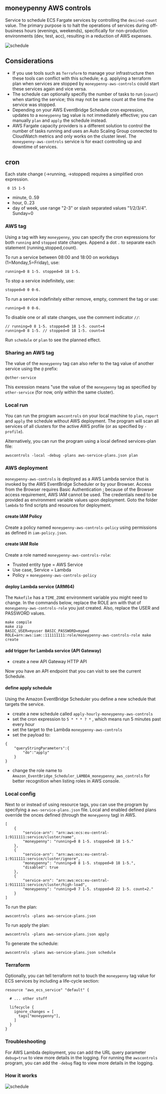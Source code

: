 ## moneypenny AWS controls

Service to schedule ECS Fargate services by controlling the `desired-count` value.
The primary purpose is to halt the operations of services during off-business hours (evenings, weekends), specifically for non-production environments (dev, test, acc), resulting in a reduction of AWS expenses.

![schedule](doc/schedule.png)


## Considerations

- If you use tools such as `Terraform` to manage your infrastructure then these tools can conflict with this schedule; e.g. applying a terraform plan when services are stopped by `moneypenny-aws-controls` could start these services again and vice versa.
- The schedule can optionally specifiy the number of tasks to run (`count`) when starting the service; this may not be same count at the time the service was stopped.
- Depending on your AWS EventBridge Schedule cron expression, updates to a `moneypenny` tag value is not immediately effective; you can manually `plan` and `apply` the schedule instead.
- AWS Fargate capacity providers is a different solution to control the number of tasks running and uses an Auto Scaling Group connected to CloudWatch metrics and only works on the cluster level. The `moneypenny-aws-controls` service is for exact controlling up and downtime of services.


## cron

Each state change (->running, ->stopped) requires a simplified cron expression.
```
 0 15 1-5
 ```

 - minute, 0..59
 - hour, 0..23
 - day of week, use range "2-3" or slash separated values "1/2/3/4". Sunday=0

### AWS tag

Using a tag with key `moneypenny`, you can specify the cron expressions for both `running` and `stopped` state changes.
Append a dot `.` to separate each statement (running,stopped,count).

To run a service between 08:00 and 18:00 on workdays (1=Monday,5=Friday), use:
```
running=0 8 1-5. stopped=0 18 1-5.
```

To stop a service indefinitely, use:
```
stopped=0 0 0-6.
```

To run a service indefinitely either remove, empty, comment the tag or use:
```
running=0 0 0-6.
```

To disable one or all state changes, use the comment indicator `//`:
```
// running=0 8 1-5. stopped=0 18 1-5. count=4
running=0 8 1-5. // stopped=0 18 1-5. count=4
```

Run `schedule` or `plan` to see the planned effect.

### Sharing an AWS tag

The value of the `moneypenny` tag can also refer to the tag value of another service using the `@` prefix:
```
@other-service
```
This exression means "use the value of the `moneypenny` tag as specified by `other-service` (for now, only within the same cluster).

### Local run

You can run the program `awscontrols` on your local machine to `plan`, `report` and `apply` the schedule without AWS deployment.
The program will scan all services of all clusters for the active AWS profile (or as specified by `-profile`).

Alternatively, you can run the program using a local defined services-plan file:
```
awscontrols -local -debug -plans aws-service-plans.json plan
```

### AWS deployment

`moneypenny-aws-controls` is deployed as a AWS Lambda service that is invoked by the AWS EventBridge Scheduler or by your Browser.
Access from the Browser requires Basic Authentication ; because of the Browser access requirement, AWS IAM cannot be used.
The credentials need to be provided as environment variable values upon deployment.
Goto the folder `lambda` to find scripts and resources for deployment.

#### create IAM Policy

Create a policy named `moneypenny-aws-controls-policy` using permissions as defined in `iam-policy.json`.

#### create IAM Role

Create a role named `moneypenny-aws-controls-role`:

- Trusted entity type = AWS Service
- Use case, Service = Lambda
- Policy = `moneypenny-aws-controls-policy`

#### deploy Lambda service (ARM64)

The `Makefile` has a `TIME_ZONE` environment variable you might need to change.
In the commands below, replace the ROLE arn with that of `moneypenny-aws-controls-role` you just created.
Also, replace the USER and PASSWORD values.

```
make compile 
make zip
BASIC_USER=myuser BASIC_PASSWORD=mypwd ROLE=arn:aws:iam::111111111:role/moneypenny-aws-controls-role make create
```

#### add trigger for Lambda service (API Gateway)

- create a new API Gateway HTTP API

Now you have an API endpoint that you can visit to see the current Schedule.

#### define apply schedule

Using the Amazon EventBridge Scheduler you define a new schedule that targets the service.

- create a new schedule called `apply-hourly-moneypenny-aws-controls`
- set the cron expression to `5 * * * ? *` , which means run 5 minutes past every hour
- set the target to the Lambda `moneypenny-aws-controls`
- set the payload to:
```
{
    "queryStringParameters":{
        "do":"apply"
    }
}
```
- change the role name to `Amazon_EventBridge_Scheduler_LAMBDA_moneypenny_aws_controls` for better recognition when listing roles in AWS console.

### Local config

Next to or instead of using resource tags, you can use the program by specifying a `aws-service-plans.json` file. 
Local and enabled defined plans override the onces defined (through the `moneypenny` tag) in AWS.

```
[
    { 
        "service-arn": "arn:aws:ecs:eu-central-1:9111111:service/cluster/name",
        "moneypenny": "running=0 8 1-5. stopped=0 18 1-5."
    },
    { 
        "service-arn": "arn:aws:ecs:eu-central-1:9111111:service/cluster/ignore",
        "moneypenny": "running=0 8 1-5. stopped=0 18 1-5.",
        "disabled": true
    },
    { 
        "service-arn": "arn:aws:ecs:eu-central-1:9111111:service/cluster/high-load",
        "moneypenny": "running=0 7 1-5. stopped=0 22 1-5. count=2."
    }
]
```
To run the plan:
```
awscontrols -plans aws-service-plans.json
```
To run apply the plan:
```
awscontrols -plans aws-service-plans.json apply
```
To generate the schedule:
```
awscontrols -plans aws-service-plans.json schedule
```

### Terraform

Optionally, you can tell terraform not to touch the `moneypenny` tag value for ECS services by including a life-cycle section:
```
resource "aws_ecs_service" "default" {

  # ... other stuff

  lifecycle { 
    ignore_changes = [
      tags["moneypenny"],
    ]
  }
}
```

### Troubleshooting

For AWS Lambda deployment, you can add the URL query parameter `debug=true` to view more details in the logging.
For running the `awscontrols` program, you can add the `-debug` flag to view more details in the logging.

### How it works

![schedule](doc/howitworks.png)